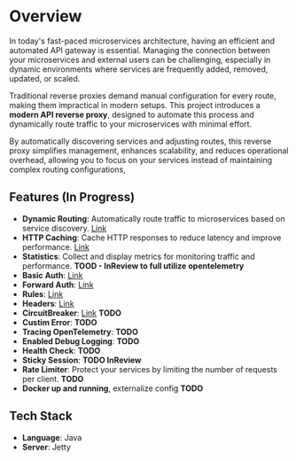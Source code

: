 # Overview

In today's fast-paced microservices architecture, having an efficient and automated API gateway is essential. Managing the connection between your microservices and external users can be challenging, especially in dynamic environments where services are frequently added, removed, updated, or scaled.

Traditional reverse proxies demand manual configuration for every route, making them impractical in modern setups. This project introduces a **modern API reverse proxy**, designed to automate this process and dynamically route traffic to your microservices with minimal effort.

By automatically discovering services and adjusting routes, this reverse proxy simplifies management, enhances scalability, and reduces operational overhead, allowing you to focus on your services instead of maintaining complex routing configurations,

## Features (In Progress)

- **Dynamic Routing**: Automatically route traffic to microservices based on service discovery. [Link](https://jetproxy.andywiranata.me/docs/routing/overview)
- **HTTP Caching**: Cache HTTP responses to reduce latency and improve performance. [Link](https://jetproxy.andywiranata.me/docs/middleware/cache)
- **Statistics**: Collect and display metrics for monitoring traffic and performance. **TOOD - InReview to full utilize opentelemetry** 
- **Basic Auth**:  [Link](https://jetproxy.andywiranata.me/docs/middleware/basic-auth)
- **Forward Auth**: [Link](https://jetproxy.andywiranata.me/docs/middleware/forward-auth)
- **Rules**: [Link](https://jetproxy.andywiranata.me/docs/middleware/rules)
- **Headers**: [Link](https://jetproxy.andywiranata.me/docs/middleware/headers)
- **CircuitBreaker**: [Link](https://jetproxy.andywiranata.me/docs/middleware/circuit-breaker) **TODO**
- **Custim Error**: **TODO**
- **Tracing OpenTelemetry**: **TODO**
- **Enabled Debug Logging**: **TODO**
- **Health Check**: **TODO**
- **Sticky Session**: **TODO InReview**
- **Rate Limiter**: Protect your services by limiting the number of requests per client. **TODO**
- **Docker up and running**, externalize config **TODO**

## Tech Stack

- **Language**: Java
- **Server**: Jetty
